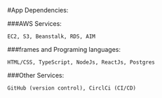 #App Dependencies:

###AWS Services:

    EC2, S3, Beanstalk, RDS, AIM

###frames and Programing languages: 

    HTML/CSS, TypeScript, NodeJs, ReactJs, Postgres

###Other Services: 

    GitHub (version control), CirclCi (CI/CD)